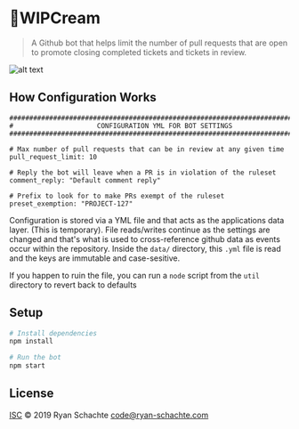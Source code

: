 # 🍦WIPCream
> A Github bot that helps limit the number of pull requests that are open to promote closing completed tickets and tickets in review.

![alt text](https://i.imgur.com/x14iAtS.png)

## How Configuration Works
```
##############################################################################
#                     CONFIGURATION YML FOR BOT SETTINGS
#############################################################################

# Max number of pull requests that can be in review at any given time
pull_request_limit: 10

# Reply the bot will leave when a PR is in violation of the ruleset
comment_reply: "Default comment reply"

# Prefix to look for to make PRs exempt of the ruleset
preset_exemption: "PROJECT-127"
```

Configuration is stored via a YML file and that acts as the applications data layer. (This is temporary). File reads/writes continue as the settings are changed and that's what is used to cross-reference github data as events occur within the repository. Inside the `data/` directory, this `.yml` file is read and the keys are immutable and case-sesitive. 

If you happen to ruin the file, you can run a `node` script from the `util` directory to revert back to defaults

## Setup

```sh
# Install dependencies
npm install

# Run the bot
npm start
```

## License

[ISC](LICENSE) © 2019 Ryan Schachte <code@ryan-schachte.com>

